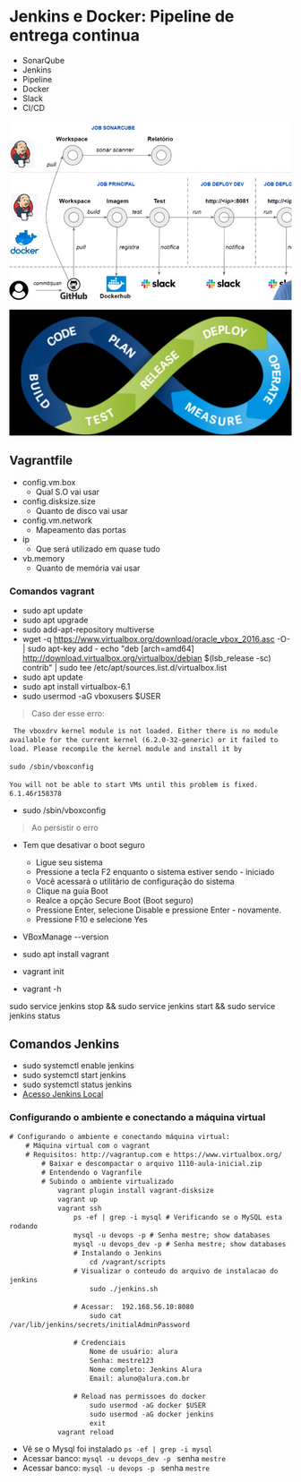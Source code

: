 # Jenkins e Docker: Pipeline de entrega continua

- SonarQube
- Jenkins
- Pipeline
- Docker
- Slack
- CI/CD

![PIPELINE](./asserts/pipeline.png)

![CI/CD](./asserts/cicd.png)

## Vagrantfile
- config.vm.box 
    - Qual S.O vai usar
- config.disksize.size
    - Quanto de disco vai usar
- config.vm.network
    - Mapeamento das portas
- ip
    - Que será utilizado em quase tudo
- vb.memory
    - Quanto de memória vai usar

### Comandos vagrant
- sudo apt update
- sudo apt upgrade
- sudo add-apt-repository multiverse
- wget -q https://www.virtualbox.org/download/oracle_vbox_2016.asc -O- | sudo apt-key add -
echo "deb [arch=amd64] http://download.virtualbox.org/virtualbox/debian $(lsb_release -sc) contrib" | sudo tee /etc/apt/sources.list.d/virtualbox.list
- sudo apt update
- sudo apt install virtualbox-6.1
- sudo usermod -aG vboxusers $USER

> Caso der esse erro: 
```
 The vboxdrv kernel module is not loaded. Either there is no module
available for the current kernel (6.2.0-32-generic) or it failed to
load. Please recompile the kernel module and install it by

sudo /sbin/vboxconfig

You will not be able to start VMs until this problem is fixed.
6.1.46r158378
```
- sudo /sbin/vboxconfig
> Ao persistir o erro
- Tem que desativar o boot seguro
    - Ligue seu sistema
    - Pressione a tecla F2 enquanto o sistema estiver sendo - iniciado
    - Você acessará o utilitário de configuração do sistema
    - Clique na guia Boot
    - Realce a opção Secure Boot (Boot seguro)
    - Pressione Enter, selecione Disable e pressione Enter - novamente.
    - Pressione F10 e selecione Yes

- VBoxManage --version
- sudo apt install vagrant
- vagrant init
- vagrant -h

sudo service jenkins stop && sudo service jenkins start && sudo service jenkins status

## Comandos Jenkins
- sudo systemctl enable jenkins
- sudo systemctl start jenkins
- sudo systemctl status jenkins
- [Acesso Jenkins Local](http://localhost:8080)

### Configurando o ambiente e conectando a máquina virtual
```
# Configurando o ambiente e conectando máquina virtual:
    # Máquina virtual com o vagrant
    # Requisitos: http://vagrantup.com e https://www.virtualbox.org/
        # Baixar e descompactar o arquivo 1110-aula-inicial.zip
        # Entendendo o Vagranfile
        # Subindo o ambiente virtualizado
            vagrant plugin install vagrant-disksize
            vagrant up
            vagrant ssh
                ps -ef | grep -i mysql # Verificando se o MySQL esta rodando
                mysql -u devops -p # Senha mestre; show databases
                mysql -u devops_dev -p # Senha mestre; show databases
                # Instalando o Jenkins
                    cd /vagrant/scripts
                # Visualizar o conteudo do arquivo de instalacao do jenkins
                    sudo ./jenkins.sh

                # Acessar:  192.168.56.10:8080
                    sudo cat /var/lib/jenkins/secrets/initialAdminPassword

                # Credenciais
                    Nome de usuário: alura
                    Senha: mestre123
                    Nome completo: Jenkins Alura
                    Email: aluno@alura.com.br

                # Reload nas permissoes do docker
                    sudo usermod -aG docker $USER
                    sudo usermod -aG docker jenkins
                    exit
            vagrant reload
```

- Vê se o Mysql foi instalado
`ps -ef | grep -i mysql`
- Acessar banco: `mysql -u devops_dev -p ` senha `mestre`
- Acessar banco: `mysql -u devops -p ` senha `mestre`
 